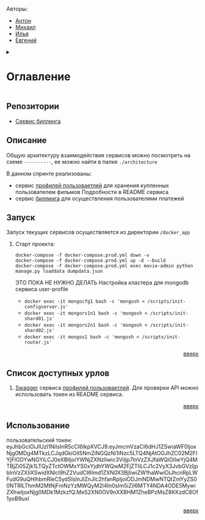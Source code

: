 <a name="readme-top"></a>

Авторы:
 - [Антон](https://github.com/mistandok)
 - [Михаил](https://github.com/Mikhail-Kushnerev)
 - [Илья](https://github.com/Bexram)
 - [Евгений](https://github.com/ME-progr)

<details>
  <summary>
    <h1>Оглавление</h1>
  </summary>
  <ol>
    <li><a href="#репозитории">Репозитории</a></li>
    <li><a href="#описание">Описание</a></li>
    <li><a href="#запуск">Запуск</a></li>
    <li><a href="#список-доступных-урлов">Список доступных урлов</a></li>
    <li><a href="#использование">Использование</a></li>
  </ol>
</details>

## Репозитории
- [Сервис биллинга](https://github.com/mistandok/graduate_work)

## Описание

Общую архитектуру взаимодействия сервисов можно посмотреть на схеме `----------`, ее можно найти в папке `./architecture`

В данном спринте реализованы:
- сервис [профилей пользоваетлей](https://github.com/mistandok/graduate_work/tree/main/user-profile) для хранения купленных пользователем фильмов
  Подробности в README сервиса
- сервис [биллинга](https://github.com/mistandok/graduate_work/tree/main/billing) для осуществления пользователями платежей


## Запуск

Запуск текущих сервисов осуществляется из директории `/docker_app`

1) Старт проекта:

    ```docker
    docker-compose -f docker-compose.prod.yml down -v
    docker-compose -f docker-compose.prod.yml up -d --build
    docker-compose -f docker-compose.prod.yml exec movie-admin python manage.py loaddata dumpdata.json
    ```
   
    ЭТО ПОКА НЕ НУЖНО ДЕЛАТЬ
    Настройка кластера для mongodb сервиса user-profile
   - ```docker exec -it mongocfg1 bash -c 'mongosh < /scripts/init-configserver.js'```
   - ```docker exec -it mongors1n1 bash -c 'mongosh < /scripts/init-shard01.js'```
   - ```docker exec -it mongors2n1 bash -c 'mongosh < /scripts/init-shard02.js'```
   - ```docker exec -it mongos1 bash -c 'mongosh < /scripts/init-router.js'```

<p align="right"><a href="#readme-top">вверх</a></p>

## Список доступных урлов

  1) [Swagger](http://127.0.0.1/api/openapi) сервиса [профилей пользоваетлей](https://github.com/mistandok/graduate_work/tree/main/user-profile). Для проверки API можно использовать токен из README сервиса.

<p align="right"><a href="#readme-top">вверх</a></p>

## Использование

пользовательский токен:
eyJhbGciOiJIUzI1NiIsInR5cCI6IkpXVCJ9.eyJmcmVzaCI6dHJ1ZSwiaWF0IjoxNjg0MDg4MTkzLCJqdGkiOiI5NmZiNGQzNi1iNzc5LTQ4NjAtOGJhZC02M2FlYjFlODYwNGYiLCJ0eXBlIjoiYWNjZXNzIiwic3ViIjp7InVzZXJfaWQiOiIwYjQ4MTBjZi05Zjk1LTQyZTctOWMxYS0xYjdhYWQwM2FjZTIiLCJ1c2VyX3JvbGVzIjpbInVzZXIiXSwidXNlcl9hZ2VudCI6Imd1ZXN0X3BjIiwiZW1haWwiOiJhcnRpLWFudG9uQHlhbmRleC5ydSIsInJlZnJlc2hfanRpIjoiODJmNDMwNTQtZmYyZS00NTRlLThmM2MtNjFmNzYzMWQyM2I4In0sIm5iZiI6MTY4NDA4ODE5MywiZXhwIjoxNjg0MDk1MzkzfQ.MeS2XN0OV9nXXBHM1ZheBPzMsZ8KKzdC8Of1yoB9uxI

<p align="right"><a href="#readme-top">вверх</a></p>

